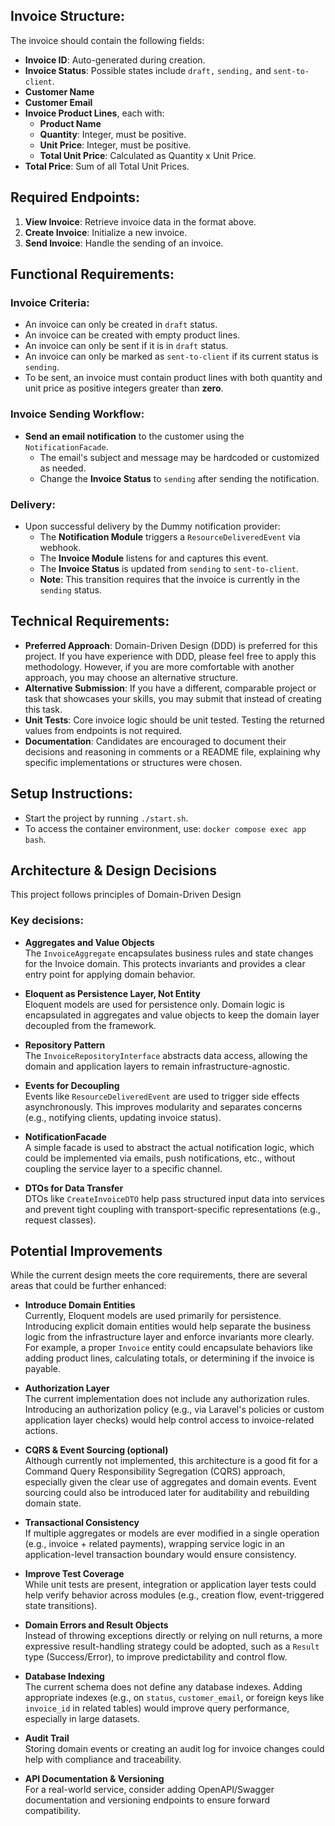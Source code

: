 ## Invoice Structure:

The invoice should contain the following fields:
* **Invoice ID**: Auto-generated during creation.
* **Invoice Status**: Possible states include `draft,` `sending,` and `sent-to-client`.
* **Customer Name** 
* **Customer Email** 
* **Invoice Product Lines**, each with:
  * **Product Name**
  * **Quantity**: Integer, must be positive. 
  * **Unit Price**: Integer, must be positive.
  * **Total Unit Price**: Calculated as Quantity x Unit Price. 
* **Total Price**: Sum of all Total Unit Prices.

## Required Endpoints:

1. **View Invoice**: Retrieve invoice data in the format above.
2. **Create Invoice**: Initialize a new invoice.
3. **Send Invoice**: Handle the sending of an invoice.

## Functional Requirements:

### Invoice Criteria:

* An invoice can only be created in `draft` status. 
* An invoice can be created with empty product lines. 
* An invoice can only be sent if it is in `draft` status. 
* An invoice can only be marked as `sent-to-client` if its current status is `sending`. 
* To be sent, an invoice must contain product lines with both quantity and unit price as positive integers greater than **zero**.

### Invoice Sending Workflow:

* **Send an email notification** to the customer using the `NotificationFacade`. 
  * The email's subject and message may be hardcoded or customized as needed. 
  * Change the **Invoice Status** to `sending` after sending the notification.

### Delivery:

* Upon successful delivery by the Dummy notification provider:
  * The **Notification Module** triggers a `ResourceDeliveredEvent` via webhook.
  * The **Invoice Module** listens for and captures this event.
  * The **Invoice Status** is updated from `sending` to `sent-to-client`.
  * **Note**: This transition requires that the invoice is currently in the `sending` status.

## Technical Requirements:

* **Preferred Approach**: Domain-Driven Design (DDD) is preferred for this project. If you have experience with DDD, please feel free to apply this methodology. However, if you are more comfortable with another approach, you may choose an alternative structure.
* **Alternative Submission**: If you have a different, comparable project or task that showcases your skills, you may submit that instead of creating this task.
* **Unit Tests**: Core invoice logic should be unit tested. Testing the returned values from endpoints is not required.
* **Documentation**: Candidates are encouraged to document their decisions and reasoning in comments or a README file, explaining why specific implementations or structures were chosen.

## Setup Instructions:

* Start the project by running `./start.sh`.
* To access the container environment, use: `docker compose exec app bash`.

## Architecture & Design Decisions

This project follows principles of Domain-Driven Design

### Key decisions:

- **Aggregates and Value Objects**  
  The `InvoiceAggregate` encapsulates business rules and state changes for the Invoice domain. This protects invariants and provides a clear entry point for applying domain behavior.

- **Eloquent as Persistence Layer, Not Entity**  
  Eloquent models are used for persistence only. Domain logic is encapsulated in aggregates and value objects to keep the domain layer decoupled from the framework.

- **Repository Pattern**  
  The `InvoiceRepositoryInterface` abstracts data access, allowing the domain and application layers to remain infrastructure-agnostic.

- **Events for Decoupling**  
  Events like `ResourceDeliveredEvent` are used to trigger side effects asynchronously. This improves modularity and separates concerns (e.g., notifying clients, updating invoice status).

- **NotificationFacade**  
  A simple facade is used to abstract the actual notification logic, which could be implemented via emails, push notifications, etc., without coupling the service layer to a specific channel.

- **DTOs for Data Transfer**  
  DTOs like `CreateInvoiceDTO` help pass structured input data into services and prevent tight coupling with transport-specific representations (e.g., request classes).

## Potential Improvements

While the current design meets the core requirements, there are several areas that could be further enhanced:

- **Introduce Domain Entities**  
  Currently, Eloquent models are used primarily for persistence. Introducing explicit domain entities would help separate the business logic from the infrastructure layer and enforce invariants more clearly. For example, a proper `Invoice` entity could encapsulate behaviors like adding product lines, calculating totals, or determining if the invoice is payable.

- **Authorization Layer**  
  The current implementation does not include any authorization rules. Introducing an authorization policy (e.g., via Laravel's policies or custom application layer checks) would help control access to invoice-related actions.

- **CQRS & Event Sourcing (optional)**  
  Although currently not implemented, this architecture is a good fit for a Command Query Responsibility Segregation (CQRS) approach, especially given the clear use of aggregates and domain events. Event sourcing could also be introduced later for auditability and rebuilding domain state.

- **Transactional Consistency**  
  If multiple aggregates or models are ever modified in a single operation (e.g., invoice + related payments), wrapping service logic in an application-level transaction boundary would ensure consistency.

- **Improve Test Coverage**  
  While unit tests are present, integration or application layer tests could help verify behavior across modules (e.g., creation flow, event-triggered state transitions).

- **Domain Errors and Result Objects**  
  Instead of throwing exceptions directly or relying on null returns, a more expressive result-handling strategy could be adopted, such as a `Result` type (Success/Error), to improve predictability and control flow.

- **Database Indexing**  
  The current schema does not define any database indexes. Adding appropriate indexes (e.g., on `status`, `customer_email`, or foreign keys like `invoice_id` in related tables) would improve query performance, especially in large datasets.

- **Audit Trail**  
  Storing domain events or creating an audit log for invoice changes could help with compliance and traceability.

- **API Documentation & Versioning**  
  For a real-world service, consider adding OpenAPI/Swagger documentation and versioning endpoints to ensure forward compatibility.
